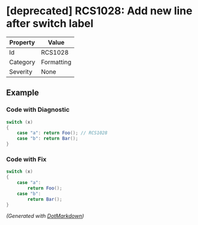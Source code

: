 # \[deprecated\] RCS1028: Add new line after switch label

| Property | Value      |
| -------- | ---------- |
| Id       | RCS1028    |
| Category | Formatting |
| Severity | None       |

## Example

### Code with Diagnostic

```csharp
switch (x)
{
    case "a": return Foo(); // RCS1028
    case "b": return Bar();
}
```

### Code with Fix

```csharp
switch (x)
{
    case "a":
        return Foo();
    case "b":
        return Bar();
}
```


*\(Generated with [DotMarkdown](http://github.com/JosefPihrt/DotMarkdown)\)*